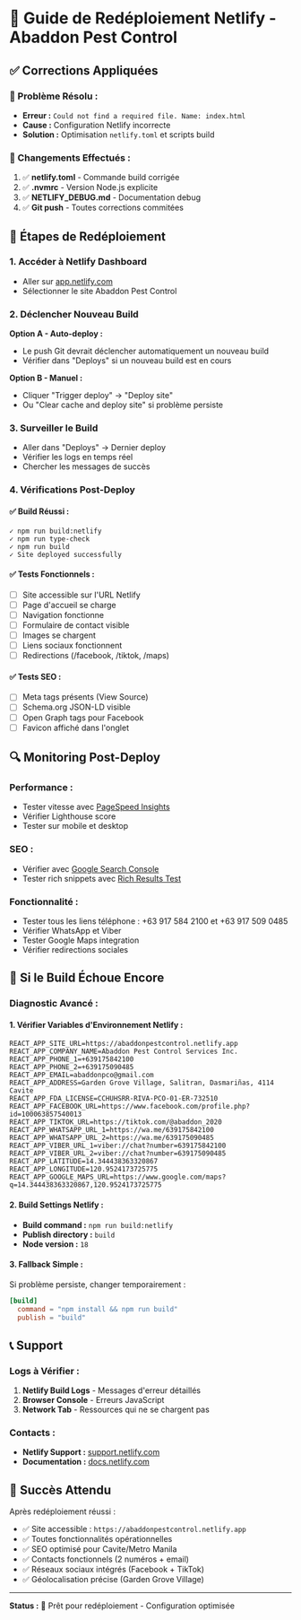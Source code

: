 # 🚀 Guide de Redéploiement Netlify - Abaddon Pest Control

## ✅ **Corrections Appliquées**

### **🔧 Problème Résolu :**

- **Erreur :** `Could not find a required file. Name: index.html`
- **Cause :** Configuration Netlify incorrecte
- **Solution :** Optimisation `netlify.toml` et scripts build

### **📝 Changements Effectués :**

1. ✅ **netlify.toml** - Commande build corrigée
2. ✅ **.nvmrc** - Version Node.js explicite
3. ✅ **NETLIFY_DEBUG.md** - Documentation debug
4. ✅ **Git push** - Toutes corrections commitées

## 🎯 **Étapes de Redéploiement**

### **1. Accéder à Netlify Dashboard**

- Aller sur [app.netlify.com](https://app.netlify.com)
- Sélectionner le site Abaddon Pest Control

### **2. Déclencher Nouveau Build**

**Option A - Auto-deploy :**

- Le push Git devrait déclencher automatiquement un nouveau build
- Vérifier dans "Deploys" si un nouveau build est en cours

**Option B - Manuel :**

- Cliquer "Trigger deploy" → "Deploy site"
- Ou "Clear cache and deploy site" si problème persiste

### **3. Surveiller le Build**

- Aller dans "Deploys" → Dernier deploy
- Vérifier les logs en temps réel
- Chercher les messages de succès

### **4. Vérifications Post-Deploy**

#### **✅ Build Réussi :**

```
✓ npm run build:netlify
✓ npm run type-check
✓ npm run build
✓ Site deployed successfully
```

#### **✅ Tests Fonctionnels :**

- [ ] Site accessible sur l'URL Netlify
- [ ] Page d'accueil se charge
- [ ] Navigation fonctionne
- [ ] Formulaire de contact visible
- [ ] Images se chargent
- [ ] Liens sociaux fonctionnent
- [ ] Redirections (/facebook, /tiktok, /maps)

#### **✅ Tests SEO :**

- [ ] Meta tags présents (View Source)
- [ ] Schema.org JSON-LD visible
- [ ] Open Graph tags pour Facebook
- [ ] Favicon affiché dans l'onglet

## 🔍 **Monitoring Post-Deploy**

### **Performance :**

- Tester vitesse avec [PageSpeed Insights](https://pagespeed.web.dev/)
- Vérifier Lighthouse score
- Tester sur mobile et desktop

### **SEO :**

- Vérifier avec [Google Search Console](https://search.google.com/search-console)
- Tester rich snippets avec [Rich Results Test](https://search.google.com/test/rich-results)

### **Fonctionnalité :**

- Tester tous les liens téléphone : +63 917 584 2100 et +63 917 509 0485
- Vérifier WhatsApp et Viber
- Tester Google Maps integration
- Vérifier redirections sociales

## 🚨 **Si le Build Échoue Encore**

### **Diagnostic Avancé :**

#### **1. Vérifier Variables d'Environnement Netlify :**

```
REACT_APP_SITE_URL=https://abaddonpestcontrol.netlify.app
REACT_APP_COMPANY_NAME=Abaddon Pest Control Services Inc.
REACT_APP_PHONE_1=+639175842100
REACT_APP_PHONE_2=+639175090485
REACT_APP_EMAIL=abaddonpco@gmail.com
REACT_APP_ADDRESS=Garden Grove Village, Salitran, Dasmariñas, 4114 Cavite
REACT_APP_FDA_LICENSE=CCHUHSRR-RIVA-PCO-01-ER-732510
REACT_APP_FACEBOOK_URL=https://www.facebook.com/profile.php?id=100063857540013
REACT_APP_TIKTOK_URL=https://tiktok.com/@abaddon_2020
REACT_APP_WHATSAPP_URL_1=https://wa.me/639175842100
REACT_APP_WHATSAPP_URL_2=https://wa.me/639175090485
REACT_APP_VIBER_URL_1=viber://chat?number=639175842100
REACT_APP_VIBER_URL_2=viber://chat?number=639175090485
REACT_APP_LATITUDE=14.344438363320867
REACT_APP_LONGITUDE=120.9524173725775
REACT_APP_GOOGLE_MAPS_URL=https://www.google.com/maps?q=14.344438363320867,120.9524173725775
```

#### **2. Build Settings Netlify :**

- **Build command :** `npm run build:netlify`
- **Publish directory :** `build`
- **Node version :** `18`

#### **3. Fallback Simple :**

Si problème persiste, changer temporairement :

```toml
[build]
  command = "npm install && npm run build"
  publish = "build"
```

## 📞 **Support**

### **Logs à Vérifier :**

1. **Netlify Build Logs** - Messages d'erreur détaillés
2. **Browser Console** - Erreurs JavaScript
3. **Network Tab** - Ressources qui ne se chargent pas

### **Contacts :**

- **Netlify Support :** [support.netlify.com](https://support.netlify.com)
- **Documentation :** [docs.netlify.com](https://docs.netlify.com)

## 🎉 **Succès Attendu**

Après redéploiement réussi :

- ✅ Site accessible : `https://abaddonpestcontrol.netlify.app`
- ✅ Toutes fonctionnalités opérationnelles
- ✅ SEO optimisé pour Cavite/Metro Manila
- ✅ Contacts fonctionnels (2 numéros + email)
- ✅ Réseaux sociaux intégrés (Facebook + TikTok)
- ✅ Géolocalisation précise (Garden Grove Village)

---

**Status :** 🚀 Prêt pour redéploiement - Configuration optimisée
